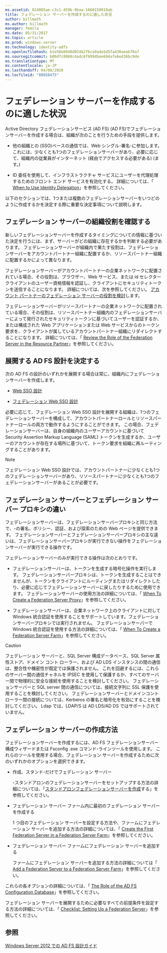```yaml
---
ms.assetid: 824005ae-c3c1-459b-9baa-1660158918ab
title: フェデレーション サーバーを作成するのに適した状況
author: billmath
ms.author: billmath
manager: femila
ms.date: 05/31/2017
ms.topic: article
ms.prod: windows-server
ms.technology: identity-adfs
ms.openlocfilehash: b1e58e8940d024b2fbca9ada5d5fa430aeab70a7
ms.sourcegitcommit: b00d7c8968c4adc8f699dbee694afe6ed36bc9de
ms.translationtype: MT
ms.contentlocale: ja-JP
ms.lasthandoff: 04/08/2020
ms.locfileid: "80858475"
---
```

# <a name="when-to-create-a-federation-server"></a>フェデレーション サーバーを作成するのに適した状況

Active Directory フェデレーションサービス (AD FS) \(AD FS\)でフェデレーションサーバーを作成する場合は、組織が次のことを行うための手段を提供します。  
  
-   他の組織との \(SSO\)ベースの通信では、Web シングル\-署名\-に参加します。これには、少なくとも1つのフェデレーションサーバーがあり、必要に応じて、組織内の従業員がインターネット \(経由でアクセスする必要がある\) \(ます。\)  
  
-   ID 委任を使用して、インフラストラクチャ サービスにユーザーを代理処理するためのフロント エンド サービスを有効化する。 詳細については、「 [When to Use Identity Delegation](When-to-Use-Identity-Delegation.md)」を参照してください。  
  
以下のセクションでは、1つまたは複数のフェデレーションサーバーをいつどのように作成するかを決定する際に重要な決定事項について説明します。  
  
## <a name="determine-the-organizational-role-for-the-federation-server"></a>フェデレーション サーバーの組織役割を確認する  
新しいフェデレーションサーバーを作成するタイミングについての情報に基づいた決定を行うには、まず、サーバーがどの組織に存在するかを判断する必要があります。 フェデレーションサーバーが組織内で果たす役割は、フェデレーションサーバーをアカウントパートナー組織に配置するか、リソースパートナー組織に配置するかによって異なります。  
  
フェデレーションサーバーがアカウントパートナーの企業ネットワークに配置されている場合、その役割は、ブラウザー、Web サービス、または id セレクタークライアントのユーザー資格情報を認証し、クライアントにセキュリティトークンを送信することになります。 詳細については、次を参照してください。 [アカウント パートナーのフェデレーション サーバーの役割を検討](Review-the-Role-of-the-Federation-Server-in-the-Account-Partner.md)します。  
  
フェデレーションサーバーがリソースパートナーの企業ネットワークに配置されている場合、その役割は、リソースパートナー組織内のフェデレーションサーバーによって発行されたセキュリティトークンに基づいてユーザーを認証するか、または構成された Web アプリケーションまたは Web サービスからのトークン要求を、クライアントが属しているアカウントパートナー組織にリダイレクトすることになります。 詳細については、「 [Review the Role of the Federation Server in the Resource Partner](Review-the-Role-of-the-Federation-Server-in-the-Resource-Partner.md)」を参照してください。  
  
## <a name="determine-which-ad-fs-design-to-deploy"></a>展開する AD FS 設計を決定する  
次の AD FS の設計のいずれかを展開する場合は常に、組織内にフェデレーションサーバーを作成します。  
  
-   [Web SSO 設計](Web-SSO-Design.md)  
  
-   [フェデレーション Web SSO 設計](Federated-Web-SSO-Design.md)  
  
必要に応じて、フェデレーション Web SSO 設計を展開する組織は、1つのフェデレーションサーバーを構成して、アカウントパートナーロールとリソースパートナーロールの両方で動作するようにすることができます。 この場合、フェデレーションサーバーは、自身の組織内のユーザーアカウントに基づいて Security Assertion Markup Language \(SAML\) トークンを生成するか、ユーザーのアカウントが存在する場所に基づいて、トークン要求を組織に再ルーティングすることがあります。  
  
> [!NOTE]  
> フェデレーション Web SSO 設計では、アカウントパートナーに少なくとも1つのフェデレーションサーバーがあり、リソースパートナーに少なくとも1つのフェデレーションサーバーがあることが必要です。  
  
## <a name="differences-between-a-federation-server-and-a-federation-server-proxy"></a>フェデレーション サーバーとフェデレーション サーバー プロキシの違い  
フェデレーションサーバーは、フェデレーションサーバープロキシと同じ方法で、\-の署名、ポリシー、認証、および探索のための Web ページを提供できます。 フェデレーションサーバーとフェデレーションサーバープロキシの主な違いは、フェデレーションサーバープロキシが実行できない操作をフェデレーションサーバーが実行できる操作です。  
  
フェデレーションサーバーのみが実行できる操作は次のとおりです。  
  
-   フェデレーションサーバーは、トークンを生成する暗号化操作を実行します。 フェデレーションサーバープロキシは、トークンを生成することはできませんが、トークンをクライアントにルーティングまたはリダイレクトしたり、必要に応じてフェデレーションサーバーに戻したりするために使用できます。 フェデレーションサーバーの使用方法の詳細については、「 [When To Create a Federation Server Proxy](When-to-Create-a-Federation-Server-Proxy.md)」を参照してください。  
  
-   フェデレーションサーバーは、企業ネットワーク上のクライアントに対して Windows 統合認証を使用することをサポートしています。フェデレーションサーバープロキシでは実行されません。 フェデレーションサーバーで Windows 統合認証を使用する方法の詳細については、「 [When To Create a Federation Server Farm](When-to-Create-a-Federation-Server-Farm.md)」を参照してください。  
  
> [!CAUTION]  
> フェデレーション サーバーと、SQL Server 構成データベース、SQL Server 属性ストア、ドメイン コント ローラー、および AD LDS インスタンスの間の通信は、整合性や機密性が既定では保護されません。 これを回避するには、これらのサーバー間の通信チャネルを IPSEC を使用して保護するか、すべてのサーバー間で物理的に安全な接続を使用することを検討してください。 フェデレーションサーバーと SQL server 間の通信については、接続文字列に SSL 保護を使用することを検討してください。 フェデレーションサーバーとドメインコントローラー間の接続については、Kerberos の署名と暗号化を有効にすることを検討してください。 Ldap では、LDAP\/S は AD LDS\/AD DS ではサポートされていません。  
  
## <a name="how-to-create-a-federation-server"></a>フェデレーション サーバーの作成方法  
フェデレーションサーバーを作成するには、AD FS フェデレーションサーバー構成ウィザードまたは Fsconfig .exe コマンド\-ラインツールを使用します。 これらのツールを使用する場合、フェデレーション サーバーを作成するために次のいずれかのオプションを選択できます。  
  
-   作成、スタンド\-だけでフェデレーション サーバー  
  
    \-スタンドアロンのフェデレーションサーバーをセットアップする方法の詳細については、「[スタンドアロンフェデレーションサーバーを作成](../../ad-fs/deployment/Create-a-Stand-Alone-Federation-Server.md)する」を参照してください。  
  
-   フェデレーション サーバー ファーム内に最初のフェデレーション サーバーを作成する  
  
    1 つ目のフェデレーション サーバーを設定する方法や、ファームにフェデレーション サーバーを追加する方法の詳細については、「 [Create the First Federation Server in a Federation Server Farm](../../ad-fs/deployment/Create-the-First-Federation-Server-in-a-Federation-Server-Farm.md)」を参照してください。  
  
-   フェデレーション サーバー ファームにフェデレーション サーバーを追加する  
  
    ファームにフェデレーション サーバーを追加する方法の詳細については「 [Add a Federation Server to a Federation Server Farm](../../ad-fs/deployment/Add-a-Federation-Server-to-a-Federation-Server-Farm.md)」を参照してください。  
  
これらの各オプションの詳細については、「 [The Role of the AD FS Configuration Database](../../ad-fs/technical-reference/The-Role-of-the-AD-FS-Configuration-Database.md)」を参照してください。  
  
フェデレーション サーバーを展開するために必要なすべての前提条件を設定する方法の詳細については、「 [Checklist: Setting Up a Federation Server](../../ad-fs/deployment/Checklist--Setting-Up-a-Federation-Server.md)」を参照してください。  
  
## <a name="see-also"></a>参照
[Windows Server 2012 での AD FS 設計ガイド](AD-FS-Design-Guide-in-Windows-Server-2012.md)

